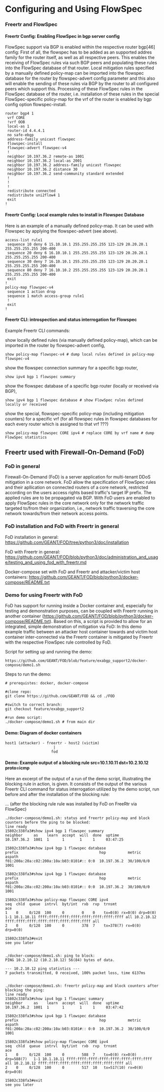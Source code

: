 # **Configuring and Using FlowSpec**

### Freertr and FlowSpec

#### Freertr Config: Enabling FlowSpec in bgp server config

FlowSpec support via BGP is enabled within the respective router bgp[46] config:
First of all, the flowspec has to be added as an supported addres family for the router itself, as well as all respective peers.
This enables the receiving of FlowSpec rules via such BGP peers and
populating these rules into the FlowSpec database of that router.
Local mitigation rules specified by a manually defined policy-map can be imported into the flowspec database for the router by flowspec-advert config parameter and this also will enable the sending of these rules via BGP by the router to all configured peers which support this.
Processing of these FlowSpec rules in the FlowSpec database of the router, i.e. installation of these rules in the special FlowSpec-specific policy-map for the vrf of the router is enabled by bgp config option flowspec-install.

```
router bgp4 1
 vrf CORE
 !vrf OOB
 local-as 1
 router-id 4.4.4.1
 no safe-ebgp
 address-family unicast flowspec
 flowspec-install
 flowspec-advert flowspec-v4
 !
 neighbor 10.197.36.2 remote-as 1001
 neighbor 10.197.36.2 local-as 2001
 neighbor 10.197.36.2 address-family unicast flowspec
 neighbor 10.197.36.2 distance 30
 neighbor 10.197.36.2 send-community standard extended
 !
 !
 !
 redistribute connected
 redistribute uni2flow4 1
 exit
!
```

#### Freertr Config: Local example rules to install in Flowspec Database

Here is an example of a manually defined policy-map. It can be used with Flowspec by applying the flowspec-advert (see above).

```
access-list rule1
 sequence 10 deny 6 15.10.10.1 255.255.255.255 123-129 20.20.20.1 255.255.255.255 200-400
 sequence 20 deny 6 16.10.10.1 255.255.255.255 123-129 20.20.20.1 255.255.255.255 200-400
 sequence 30 deny 7 16.10.10.1 255.255.255.255 123-129 20.20.20.1 255.255.255.255 200-400
 sequence 80 deny 7 16.10.10.2 255.255.255.255 123-129 20.20.20.1 255.255.255.255 200-400
 exit
!
policy-map flowspec-v4
 sequence 1 action drop
 sequence 1 match access-group rule1
 !
 exit
!
```

#### Freertr CLI: introspection and status interrogation for Flowspec

Example Freertr CLI commands:


show locally defined rules (via manually defined policy-map), which can be imported in the router by flowspec-advert config,
```
show policy-map flowspec-v4 # dump local rules defined in policy-map flowspec-v4
```

show the flowspec connection summary for a specific bgp router,
```
show ipv4 bgp 1 flowspec summary 
```

show the flowspec database of a specific bgp router (locally or received via BGP),
```
show ipv4 bgp 1 flowspec database # show FlowSpec rules defined locally or received 
```

show the special, flowspec-specific policy-map (including mitigation counters) for a specific vrf (for all flowspec rules in flowspec databases for each every router which is assigned to that vrf ???)
```
show policy-map flowspec CORE ipv4 # replace CORE by vrf name # dump FlowSpec statistics
```

## Freertr used with Firewall-On-Demand (FoD)

### FoD in general

Firewall-On-Demand (FoD) is a server application for multi-tenant DDoS mitigation in a core network.
FoD allow the specification of FlowSpec rules
and their apllication on connected routers of a core network,
restricted according on the users access rights based traffic's target IP prefix.
The applied rules are to be propagated via BGP.
With FoD users are enabled to apply FlowSpec rules in the core network only 
for the network traffic targeted to/from their organization, 
i.e., network traffic traversing the core network towards/from their network
access points.

### FoD installation and FoD with Freertr in general

FoD installation in general:
https://github.com/GEANT/FOD/tree/python3/doc/installation

FoD with Freertr in general:
https://github.com/GEANT/FOD/blob/python3/doc/administration_and_usage/testing_and_using_fod_with_freertr.md

Docker-compose set with FoD and Freertr and attacker/victim host containers:
https://github.com/GEANT/FOD/blob/python3/docker-compose/README.txt


### Demo for using Freertr with FoD

FoD has support for running inside a Docker container and, especially for testing and demonstration purposes,
can be coupled with Freertr running in another container
(https://github.com/GEANT/FOD/blob/python3/docker-compose/README.txt).
Based on this, a script is provided to allow for an integrated, simple demonstration of mitigation via FoD:
In this demo example traffic between an attacker host container towards and victim host container inter-connected via the Freertr container is mitigated by Freertr with the respective FlowSpec rule controlled by FoD.


Script for setting up and running the demo:
```
https://github.com/GEANT/FOD/blob/feature/exabgp_support2/docker-compose/demo1.sh
```

Steps to run the demo:
```
# prerequistes: docker, docker-compose

#clone repo: 
git clone https://github.com/GEANT/FOD && cd ./FOD

#switch to correct branch: 
git checkout feature/exabgp_support2

#run demo script: 
./docker-compose/demo1.sh # from main dir

```

#### Demo: Diagram of docker containers 

```
host1 (attacker) - freertr - host2 (victim)
                      |
                     fod
```

#### Demo: Example output of a blocking rule src=10.1.10.11 dst=10.2.10.12 proto=icmp

Here an excerpt of the output of a run of the demo script,
illustrating the blocking rule in action, is given.
It consists of the output of the various Freertr CLI command for status interrogation
utilized by the demo script, run before and after the installation of the blocking rule:

... (after the blocking rule rule was installed by FoD on FreeRtr via FlowSpec)

```
./docker-compose/demo1.sh: status and freertr policy-map and block counters before the ping to be blocked:
line ready
15802c338fa3#show ipv4 bgp 1 flowspec summary                                 
neighbor     as    learn  accept  will  done  uptime
10.197.36.2  1001  1      1       1     1     03:47:25

15802c338fa3#show ipv4 bgp 1 flowspec database                                
prefix                                     hop          metric      aspath
f01:200a:20a:c02:200a:10a:b03:8101#:: 0:0  10.197.36.2  30/100/0/0  1001

15802c338fa3#show ipv4 bgp 1 flowspec database                                
prefix                                     hop          metric      aspath
f01:200a:20a:c02:200a:10a:b03:8101#:: 0:0  10.197.36.2  30/100/0/0  1001

15802c338fa3#show policy-map flowspec CORE ipv4                               
seq  chld  queue  intrvl  byt/int  rxb  rxp  trnsmt                      ace
1    0     0/128  100     0        0    0    tx=0(0) rx=0(0) drp=0(0)    1-1 10.1.10.11 ffff:ffff:ffff:ffff:ffff:ffff:ffff:ffff all 10.2.10.12 ffff:ffff:ffff:ffff:ffff:ffff:ffff:ffff all
2    0     0/128  100     0        378  7    tx=378(7) rx=0(0) drp=0(0)

15802c338fa3#exit                                                             
see you later


./docker-compose/demo1.sh: ping to block:
PING 10.2.10.12 (10.2.10.12) 56(84) bytes of data.

--- 10.2.10.12 ping statistics ---
7 packets transmitted, 0 received, 100% packet loss, time 6137ms


./docker-compose/demo1.sh: freertr policy-map and block counters after blocking the ping:
line ready
15802c338fa3#show ipv4 bgp 1 flowspec summary                                 
neighbor     as    learn  accept  will  done  uptime
10.197.36.2  1001  1      1       1     1     03:47:42

15802c338fa3#show ipv4 bgp 1 flowspec database                                
prefix                                     hop          metric      aspath
f01:200a:20a:c02:200a:10a:b03:8101#:: 0:0  10.197.36.2  30/100/0/0  1001

15802c338fa3#show policy-map flowspec CORE ipv4                               
seq  chld  queue  intrvl  byt/int  rxb  rxp  trnsmt                       ace
1    0     0/128  100     0        588  7    tx=0(0) rx=0(0) drp=588(7)   1-1 10.1.10.11 ffff:ffff:ffff:ffff:ffff:ffff:ffff:ffff all 10.2.10.12 ffff:ffff:ffff:ffff:ffff:ffff:ffff:ffff all
2    0     0/128  100     0        517  10   tx=517(10) rx=0(0) drp=0(0)

15802c338fa3#exit                                                             
see you later
```

